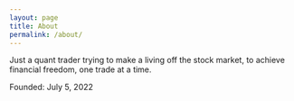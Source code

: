 ```yaml
---
layout: page
title: About
permalink: /about/
---
```


Just a quant trader trying to make a living off the stock market, to achieve financial freedom, one trade at a time.

Founded: July 5, 2022
